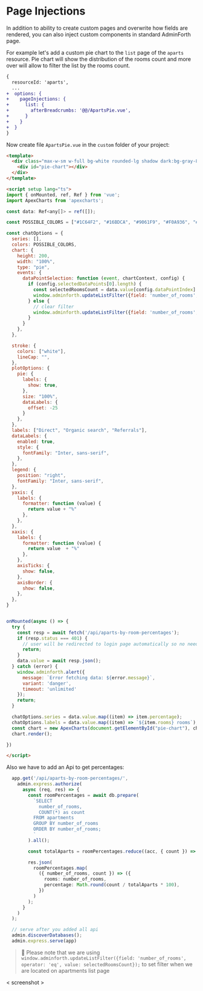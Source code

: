 
# Page Injections

In addition to ability to create custom pages and overwrite how fields are rendered, you can also inject custom components in standard AdminForth page. 

For example let's add a custom pie chart to the `list` page of the `aparts` resource. Pie chart will show the distribution of the rooms count and more over will allow to filter the list by the rooms count.

```diff title="/index.ts"
{
  resourceId: 'aparts',
  ...
+  options: {
+    pageInjections: {
+      list: {
+        afterBreadcrumbs: '@@/ApartsPie.vue',
+      }
+    }
+  }
}
```

Now create file `ApartsPie.vue` in the `custom` folder of your project:

```html title="/custom/ApartsPie.vue"
<template>
  <div class="max-w-sm w-full bg-white rounded-lg shadow dark:bg-gray-800 p-4 md:p-4 mb-5">
    <div id="pie-chart"></div>
  </div>
</template>

<script setup lang="ts">
import { onMounted, ref, Ref } from 'vue';
import ApexCharts from 'apexcharts';

const data: Ref<any[]> = ref([]);

const POSSIBLE_COLORS = ["#1C64F2", "#16BDCA", "#9061F9", "#F0A936", "#F55252", "#3B82F6", "#10B981", "#F472B6", "#6B7280"];

const chatOptions = {
  series: [],
  colors: POSSIBLE_COLORS,
  chart: {
    height: 200,
    width: "100%",
    type: "pie",
    events: {
      dataPointSelection: function (event, chartContext, config) {
        if (config.selectedDataPoints[0].length) {
          const selectedRoomsCount = data.value[config.dataPointIndex].rooms;
          window.adminforth.updateListFilter({field: 'number_of_rooms', operator: 'eq', value: selectedRoomsCount});
        } else {
          // clear filter
          window.adminforth.updateListFilter({field: 'number_of_rooms', value: undefined});
        }
      }
    },
  },

  stroke: {
    colors: ["white"],
    lineCap: "",
  },
  plotOptions: {
    pie: {
      labels: {
        show: true,
      },
      size: "100%",
      dataLabels: {
        offset: -25
      }
    },
  },
  labels: ["Direct", "Organic search", "Referrals"],
  dataLabels: {
    enabled: true,
    style: {
      fontFamily: "Inter, sans-serif",
    },
  },
  legend: {
    position: "right",
    fontFamily: "Inter, sans-serif",
  },
  yaxis: {
    labels: {
      formatter: function (value) {
        return value + "%"
      },
    },
  },
  xaxis: {
    labels: {
      formatter: function (value) {
        return value  + "%"
      },
    },
    axisTicks: {
      show: false,
    },
    axisBorder: {
      show: false,
    },
  }, 
}


onMounted(async () => {
  try {
    const resp = await fetch('/api/aparts-by-room-percentages');
    if (resp.status === 401) {
      // user will be redirected to login page automatically so no need to handle anything here
      return;
    }
    data.value = await resp.json();
  } catch (error) {
    window.adminforth.alert({
      message: `Error fetching data: ${error.message}`,
      variant: 'danger',
      timeout: 'unlimited'
    });
    return;
  }

  chatOptions.series = data.value.map((item) => item.percentage);
  chatOptions.labels = data.value.map((item) => `${item.rooms} rooms`);
  const chart = new ApexCharts(document.getElementById("pie-chart"), chatOptions);
  chart.render();

})

</script>
```


Also we have to add an Api to get percentages:

```ts title="/index.ts"
  app.get('/api/aparts-by-room-percentages/',
    admin.express.authorize(
      async (req, res) => {
        const roomPercentages = await db.prepare(
          `SELECT 
            number_of_rooms, 
            COUNT(*) as count 
          FROM apartments 
          GROUP BY number_of_rooms
          ORDER BY number_of_rooms;
          `
        ).all();

        const totalAparts = roomPercentages.reduce((acc, { count }) => acc + count, 0);

        res.json(
          roomPercentages.map(
            ({ number_of_rooms, count }) => ({
              rooms: number_of_rooms,
              percentage: Math.round(count / totalAparts * 100),
            })
          )
        );
      }
    )
  );

  // serve after you added all api
  admin.discoverDatabases();
  admin.express.serve(app)
```

> 🫨 Please note that we are using `window.adminforth.updateListFilter({field: 'number_of_rooms', operator: 'eq', value: selectedRoomsCount});` to set filter when we are located on apartments list page

< screenshot >